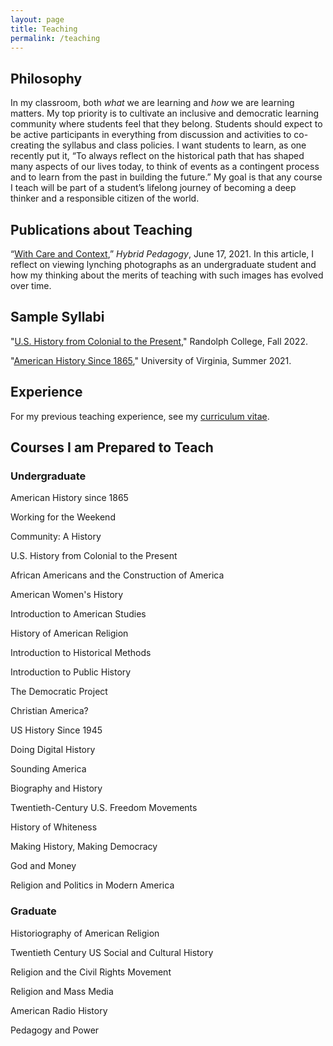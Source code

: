 ```yaml
---
layout: page
title: Teaching
permalink: /teaching
---
```



## Philosophy

In my classroom, both _what_ we are learning and _how_ we are learning matters. My top priority is to cultivate an inclusive and democratic learning community where students feel that they belong. Students should expect to be active participants in everything from discussion and activities to co-creating the syllabus and class policies. I want students to learn, as one recently put it, “To always reflect on the historical path that has shaped many aspects of our lives today, to think of events as a contingent process and to learn from the past in building the future.” My goal is that any course I teach will be part of a student’s lifelong journey of becoming a deep thinker and a responsible citizen of the world.

## Publications about Teaching

“[With Care and Context](https://hybridpedagogy.org/with-care-and-context/),” _Hybrid Pedagogy_, June 17, 2021. In this article, I reflect on viewing lynching photographs as an undergraduate student and how my thinking about the merits of teaching with such images has evolved over time.

## Sample Syllabi

"[U.S. History from Colonial to the Present](https://docs.google.com/document/d/1MTiYBR8Lqm0o2uEInAVScEpDKke36MELA-LVOB_RyzY/edit?usp=sharing)," Randolph College, Fall 2022.

"[American History Since 1865](https://docs.google.com/document/d/1vT8PyDJp56nDRcqXNjMallt9QP1kxwRjxRUB3idqA68/edit?usp=sharing)," University of Virginia, Summer 2021.

## Experience

For my previous teaching experience, see my [curriculum vitae](cv.html#teaching).


## Courses I am Prepared to Teach

### Undergraduate

American History since 1865

Working for the Weekend

Community: A History

U.S. History from Colonial to the Present

African Americans and the Construction of America

American Women's History

Introduction to American Studies

History of American Religion

Introduction to Historical Methods

Introduction to Public History

The Democratic Project

Christian America?

US History Since 1945

Doing Digital History

Sounding America

Biography and History

Twentieth-Century U.S. Freedom Movements

History of Whiteness

Making History, Making Democracy

God and Money

Religion and Politics in Modern America

### Graduate

Historiography of American Religion

Twentieth Century US Social and Cultural History

Religion and the Civil Rights Movement

Religion and Mass Media

American Radio History

Pedagogy and Power
